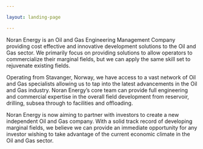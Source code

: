 ```yaml
---

layout: landing-page

---
```


Noran Energy is an Oil and Gas Engineering Management Company providing cost effective and innovative development solutions to the Oil and Gas sector. We primarily focus on providing solutions to allow operators to commercialize their marginal fields, but we can apply the same skill set to rejuvenate existing fields.

Operating from Stavanger, Norway, we have access to a vast network of Oil and Gas specialists allowing us to tap into the latest advancements in the Oil and Gas industry. Noran Energy’s core team can provide full engineering and commercial expertise in the overall field development from reservoir, drilling, subsea through to facilities and offloading.

Noran Energy is now aiming to partner with investors to create a new independent Oil and Gas company. With a solid track record of developing marginal fields, we believe we can provide an immediate opportunity for any investor wishing to take advantage of the current economic climate in the Oil and Gas sector.
